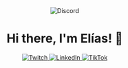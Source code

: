 <!--__________![Twitter header - 3](./ayes.jpg)-->

<div align="center">
   <img alt="Discord" src="./storm/1.gif" />
 </div>
 
<h1 align="center"> Hi there, I'm Elías! 👋</h1> 
<div align="center">

  <a href="https://www.twitch.tv/e_liazzzzz" target="_blank">
    <img alt="Twitch" src="https://img.shields.io/badge/Twitch-9146FF?style=for-the-badge&logo=Twitch&logoColor=white" />
  </a><a href="https://www.linkedin.com/in/elias-mb-440ba2308/" target="_blank">
    <img alt="LinkedIn" src="https://img.shields.io/badge/LinkedIn-0077B5?style=for-the-badge&logo=LinkedIn&logoColor=white" />
  </a><a href="https://www.tiktok.com/@TU_USUARIO" target="_blank">
    <img alt="TikTok" src="https://img.shields.io/badge/TikTok-000000?style=for-the-badge&logo=TikTok&logoColor=white" />
  </a>

</div>

<!--<div align="center">
  <img alt="Discord" src="./storm/4.gif" />
</div>
-->
